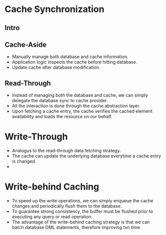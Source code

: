 # Cache Synchronization

## Intro

## Cache-Aside
- Manually manage both database and cache information.
- Application logic inspects the cache before hitting database.
- Update cache after database modification.


## Read-Through
- Instead of managing both the database and cache, we can simply delegate the database sync to cache provider. 
- All the interaction is done through the cache abstraction layer.
- Upon fetching a cache entry, the cache verifies the cached element availability and loads the resource on our behalf.

# Write-Through
- Analogus to the read-through data fetching strategy. 
- The cache can update the underlying database everytime a cache entry is changed.
- 

# Write-behind Caching
- To speed up the write operations, we can simply enqueue the cache changes and periodically flush them to the database.
- To guarantee strong consistency, the buffer must be flushed prior to executing any query or read operation.
- The advantage of the write-behind caching strategy is that we can batch database DML statements, therefore improving txn time.
 


